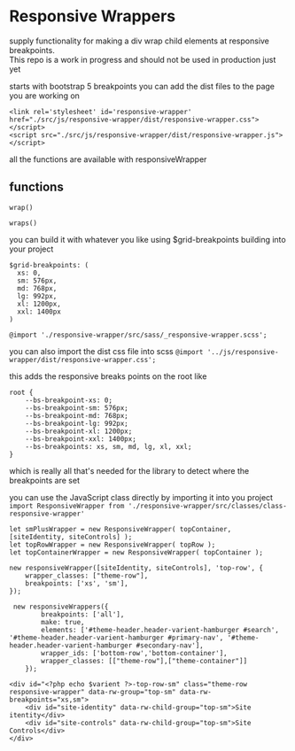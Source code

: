 # Responsive Wrappers
supply functionality for making a div wrap child elements at responsive breakpoints.  
This repo is a work in progress and should not be used in production just yet

starts with bootstrap 5 breakpoints
you can  add the dist files to the page you are working on 
```
<link rel='stylesheet' id='responsive-wrapper' href="./src/js/responsive-wrapper/dist/responsive-wrapper.css"></script>
<script src="./src/js/responsive-wrapper/dist/responsive-wrapper.js"></script>
```

all the functions are available with responsiveWrapper

## functions

```wrap()```


```wraps()```

you can build it with whatever you like using $grid-breakpoints building into your project

```
$grid-breakpoints: (
  xs: 0,
  sm: 576px,
  md: 768px,
  lg: 992px,
  xl: 1200px,
  xxl: 1400px
)

@import './responsive-wrapper/src/sass/_responsive-wrapper.scss';
```

you can also import the dist css file into scss
`@import '../js/responsive-wrapper/dist/responsive-wrapper.css';`

this adds the responsive breaks points on the root like


```
root {
    --bs-breakpoint-xs: 0;
    --bs-breakpoint-sm: 576px;
    --bs-breakpoint-md: 768px;
    --bs-breakpoint-lg: 992px;
    --bs-breakpoint-xl: 1200px;
    --bs-breakpoint-xxl: 1400px;
    --bs-breakpoints: xs, sm, md, lg, xl, xxl;
}
```
which is really all that's needed for the library to detect where the breakpoints are set


you can use the JavaScript class directly by importing it into you project
`import ResponsiveWrapper from './responsive-wrapper/src/classes/class-responsive-wrapper'`


```
let smPlusWrapper = new ResponsiveWrapper( topContainer, [siteIdentity, siteControls] );
let topRowWrapper = new ResponsiveWrapper( topRow );
let topContainerWrapper = new ResponsiveWrapper( topContainer );
```

```
new responsiveWrapper([siteIdentity, siteControls], 'top-row', {
    wrapper_classes: ["theme-row"],
    breakpoints: ['xs', 'sm'],
});
```

```
 new responsiveWrappers({
        breakpoints: ['all'],
        make: true,
        elements: ['#theme-header.header-varient-hamburger #search', '#theme-header.header-varient-hamburger #primary-nav', '#theme-header.header-varient-hamburger #secondary-nav'],
        wrapper_ids: ['bottom-row','bottom-container'],
        wrapper_classes: [["theme-row"],["theme-container"]]       
    });
```


```
<div id="<?php echo $varient ?>-top-row-sm" class="theme-row responsive-wrapper" data-rw-group="top-sm" data-rw-breakpoints="xs,sm">
    <div id="site-identity" data-rw-child-group="top-sm">Site itentity</div>
    <div id="site-controls" data-rw-child-group="top-sm">Site Controls</div>
</div>
```